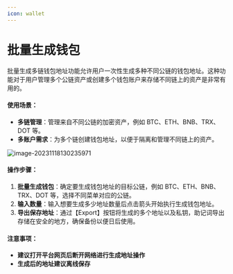 ```yaml
---
icon: wallet
---
```


# 批量生成钱包

批量生成多链钱包地址功能允许用户一次性生成多种不同公链的钱包地址。这种功能对于用户管理多个公链资产或创建多个钱包账户来存储不同链上的资产是非常有用的。



#### 使用场景：

- **多链管理**：管理来自不同公链的加密资产，例如 BTC、ETH、BNB、TRX、DOT 等。
- **多账户需求**：为多个链创建钱包地址，以便于隔离和管理不同链上的资产。

![image-20231118130235971](../.gitbook/assets/multi/image-20231118130235971.png)

#### 操作步骤：

1. **批量生成钱包**：确定要生成钱包地址的目标公链，例如 BTC、ETH、BNB、TRX、DOT 等，选择不同菜单对应的公链。
2. **输入数量**：输入想要生成多少地址数量后点击箭头开始执行生成钱包地址。
3. **导出保存地址**：通过【Export】按钮将生成的多个地址以及私钥，助记词导出存储在安全的地方，确保备份以便日后使用。

#### 注意事项：
- **建议打开平台网页后断开网络进行生成地址操作**
- **生成后的地址建议离线保存**

